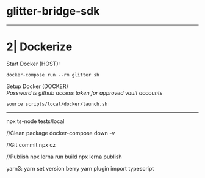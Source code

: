 # glitter-bridge-sdk


-----------------------------------------------------------------------------
# 2| Dockerize

Start Docker (HOST):
```
docker-compose run --rm glitter sh
```

Setup Docker (DOCKER)  
*Password is github access token for approved vault accounts*
```
source scripts/local/docker/launch.sh
```

-----------------------------------------------------------------------------

npx ts-node tests/local



//Clean package
docker-compose down -v

//Git commit
npx cz

//Publish 
npx lerna run build
npx lerna publish  

yarn3:
yarn set version berry
yarn plugin import typescript